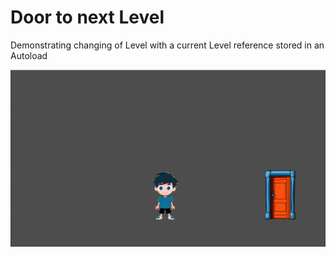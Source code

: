 # Door to next Level

Demonstrating changing of Level with a current Level reference stored in an Autoload

![Screenshot](https://github.com/Griiimon/Door-to-next-Level/blob/main/screenshot.png)

